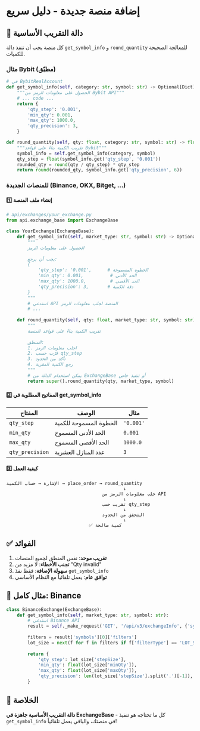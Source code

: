 # إضافة منصة جديدة - دليل سريع

## 🔧 دالة التقريب الأساسية

كل منصة يجب أن تنفذ دالة `get_symbol_info` و `round_quantity` للمعالجة الصحيحة للكميات.

### مثال Bybit (مطبّق)

```python
# في BybitRealAccount
def get_symbol_info(self, category: str, symbol: str) -> Optional[Dict]:
    """الحصول على معلومات الرمز من Bybit API"""
    # ... code ...
    return {
        'qty_step': '0.001',
        'min_qty': 0.001,
        'max_qty': 1000.0,
        'qty_precision': 3,
    }

def round_quantity(self, qty: float, category: str, symbol: str) -> float:
    """تقريب الكمية بناءً على قواعد Bybit"""
    symbol_info = self.get_symbol_info(category, symbol)
    qty_step = float(symbol_info.get('qty_step', '0.001'))
    rounded_qty = round(qty / qty_step) * qty_step
    return round(rounded_qty, symbol_info.get('qty_precision', 6))
```

### للمنصات الجديدة (Binance, OKX, Bitget, ...)

#### 1️⃣ إنشاء ملف المنصة
```python
# api/exchanges/your_exchange.py
from api.exchange_base import ExchangeBase

class YourExchange(ExchangeBase):
    def get_symbol_info(self, market_type: str, symbol: str) -> Optional[Dict]:
        """
        الحصول على معلومات الرمز
        
        يجب أن يرجع:
        {
            'qty_step': '0.001',      # الخطوة المسموحة
            'min_qty': 0.001,          # الحد الأدنى
            'max_qty': 1000.0,         # الحد الأقصى
            'qty_precision': 3,       # دقة الكمية
        }
        """
        # استدعي API المنصة لجلب معلومات الرمز
        # ...
        
    def round_quantity(self, qty: float, market_type: str, symbol: str) -> float:
        """
        تقريب الكمية بناءً على قواعد المنصة
        
        المنطق:
        1. اجلب معلومات الرمز
        2. قرّب حسب qty_step
        3. تأكد من الحدود
        4. رجع الكمية المقربة
        """
        # يمكن استخدام الدالة من ExchangeBase أو تنفيذ خاص
        return super().round_quantity(qty, market_type, symbol)
```

#### 2️⃣ المفاتيح المطلوبة في get_symbol_info

| المفتاح | الوصف | مثال |
|---------|-------|------|
| `qty_step` | الخطوة المسموحة للكمية | `'0.001'` |
| `min_qty` | الحد الأدنى المسموح | `0.001` |
| `max_qty` | الحد الأقصى المسموح | `1000.0` |
| `qty_precision` | عدد المنازل العشرية | `3` |

#### 3️⃣ كيفية العمل

```
الإشارة → حساب الكمية → place_order → round_quantity
                                            ↓
                                    جلب معلومات الرمز من API
                                            ↓
                                    تقريب حسب qty_step
                                            ↓
                                    التحقق من الحدود
                                            ↓
                               ✅ كمية صالحة
```

## ✅ الفوائد

1. **تقريب موحد**: نفس المنطق لجميع المنصات
2. **تجنب الأخطاء**: لا مزيد من "Qty invalid"
3. **سهولة الإضافة**: فقط نفذ `get_symbol_info`
4. **توافق عام**: يعمل تلقائياً مع النظام الأساسي

## 📝 مثال كامل: Binance

```python
class BinanceExchange(ExchangeBase):
    def get_symbol_info(self, market_type: str, symbol: str):
        # استدعي Binance API
        result = self._make_request('GET', '/api/v3/exchangeInfo', {'symbol': symbol})
        
        filters = result['symbols'][0]['filters']
        lot_size = next(f for f in filters if f['filterType'] == 'LOT_SIZE')
        
        return {
            'qty_step': lot_size['stepSize'],
            'min_qty': float(lot_size['minQty']),
            'max_qty': float(lot_size['maxQty']),
            'qty_precision': len(lot_size['stepSize'].split('.')[-1]),
        }
```

## 🎯 الخلاصة

**دالة التقريب الأساسية جاهزة في ExchangeBase** - كل ما تحتاجه هو تنفيذ `get_symbol_info` في منصتك، والباقي يعمل تلقائياً!

